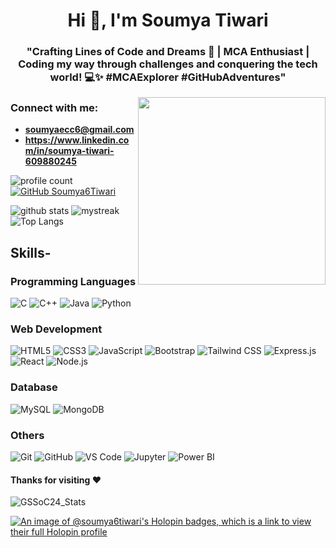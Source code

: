 


















<h1 align="center">Hi 👋, I'm Soumya Tiwari</h1>
<h3 align="center">"Crafting Lines of Code and Dreams 🚀 | MCA Enthusiast | Coding my way through challenges and conquering the tech world! 💻✨ #MCAExplorer #GitHubAdventures"


</h3>
 <img src="https://user-images.githubusercontent.com/74038190/236119160-976a0405-caa7-470c-9356-16d43402ea0a.gif" width="300" align="right">

 <h3 align="left"> Connect with me:</h3>

- **soumyaecc6@gmail.com**
- **https://www.linkedin.com/in/soumya-tiwari-609880245** 


![profile count](https://komarev.com/ghpvc/?username=Soumya6Tiwari&color=red)&nbsp;
[![GitHub Soumya6Tiwari](https://img.shields.io/github/followers/Soumya6Tiwari?label=followers&style=social)](https://github.com/Soumya6Tiwari)&nbsp;

![ github stats](https://github-readme-stats.vercel.app/api?username=Soumya6Tiwari&show_icons=true&theme=tokyonight)
<img src="https://github-readme-streak-stats.herokuapp.com/?user=Soumya6Tiwari&theme=tokyonight" alt="mystreak"/>
![ Top Langs](https://github-readme-stats.vercel.app/api/top-langs/?username=Soumya6Tiwari&theme=tokyonight&layout=compact)



## Skills-

 ### Programming Languages
![C](https://img.shields.io/badge/-C-A8B9CC?style=flat-square&logo=c&logoColor=white)
 ![C++](http://img.shields.io/badge/-C++-00599C?style=flat-square&logo=c%2B%2B&logoColor=ffffff)
 ![Java](https://img.shields.io/badge/-Java-007396?style=flat-square&logo=java&logoColor=white)
 ![Python](http://img.shields.io/badge/-Python-3776AB?style=flat-square&logo=python&logoColor=ffffff)




 ### Web Development

 ![HTML5](http://img.shields.io/badge/-HTML5-E34F26?style=flat-square&logo=html5&logoColor=ffffff)
 ![CSS3](https://img.shields.io/badge/-CSS3-%231572B6?style=flat-square&logo=css3)
 ![JavaScript](http://img.shields.io/badge/-JavaScript-F7DF1E?style=flat-square&logo=javascript&logoColor=000000)
 ![Bootstrap](http://img.shields.io/badge/-Bootstrap-7952B3?style=flat-square&logo=bootstrap&logoColor=ffffff)
 ![Tailwind CSS](https://img.shields.io/badge/-Tailwind_CSS-38B2AC?style=flat-square&logo=tailwind-css&logoColor=white)
 ![Express.js](https://img.shields.io/badge/-Express.js-000000?style=flat-square&logo=express&logoColor=white)
 ![React](https://img.shields.io/badge/-React-61DAFB?style=flat-square&logo=react&logoColor=white)
 ![Node.js](https://img.shields.io/badge/-Node.js-339933?style=flat-square&logo=node.js&logoColor=white)



### Database

![MySQL](https://img.shields.io/badge/-MySQL-4479A1?style=flat-square&logo=mysql&logoColor=white)
![MongoDB](https://img.shields.io/badge/-MongoDB-47A248?style=flat-square&logo=mongodb&logoColor=white)



### Others

![Git](https://img.shields.io/badge/-Git-%23F05032?style=flat-square&logo=git&logoColor=%23ffffff)
![GitHub](https://img.shields.io/badge/-GitHub-181717?style=flat-square&logo=github)
![VS Code](http://img.shields.io/badge/-VS%20Code-007ACC?style=flat-square&logo=visual-studio-code&logoColor=ffffff)
![Jupyter](http://img.shields.io/badge/-Jupyter-F37626?style=flat-square&logo=jupyter&logoColor=white)
![Power BI](https://img.shields.io/badge/-Power_BI-F2C811?style=flat-square&logo=powerbi&logoColor=black)




#### Thanks for visiting :heart:


![GSSoC24_Stats](C:\Users\DELL\Downloads\GSSoC24_Stats.png)<br>

[![An image of @soumya6tiwari's Holopin badges, which is a link to view their full Holopin profile](https://holopin.me/soumya6tiwari)](https://holopin.io/@soumya6tiwari)

 


